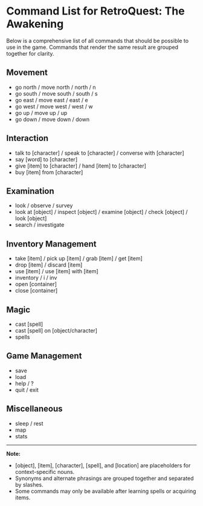 # Command List for RetroQuest: The Awakening

Below is a comprehensive list of all commands that should be possible to use in the game. Commands that render the same result are grouped together for clarity.

## Movement

-   go north / move north / north / n
-   go south / move south / south / s
-   go east / move east / east / e
-   go west / move west / west / w
-   go up / move up / up
-   go down / move down / down

## Interaction

-   talk to [character] / speak to [character] / converse with [character]
-   say [word] to [character]
-   give [item] to [character] / hand [item] to [character]
-   buy [item] from [character]

## Examination

-   look / observe / survey
-   look at [object] / inspect [object] / examine [object] / check [object] / look [object]
-   search / investigate

## Inventory Management

-   take [item] / pick up [item] / grab [item] / get [item]
-   drop [item] / discard [item]
-   use [item] / use [item] with [item]
-   inventory / i / inv
-   open [container]
-   close [container]

## Magic

-   cast [spell]
-   cast [spell] on [object/character]
-   spells

## Game Management

-   save
-   load
-   help / ?
-   quit / exit

## Miscellaneous

-   sleep / rest
-   map
-   stats

---

**Note:**

-   [object], [item], [character], [spell], and [location] are placeholders for context-specific nouns.
-   Synonyms and alternate phrasings are grouped together and separated by slashes.
-   Some commands may only be available after learning spells or acquiring items.

